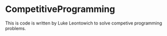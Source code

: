 # CompetitiveProgramming

This is code is written by Luke Leontowich to solve competive programming problems.
